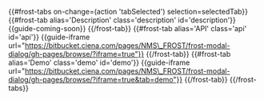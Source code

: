 {{\#frost-tabs on-change=(action 'tabSelected') selection=selectedTab}}
{{\#frost-tab alias='Description' class='description' id='description'}}
{{guide-coming-soon}} {{/frost-tab}} {{\#frost-tab alias='API'
class='api' id='api'}} {{guide-iframe
url="https://bitbucket.ciena.com/pages/NMS\_FROST/frost-modal-dialog/gh-pages/browse/?iframe=true"}}
{{/frost-tab}} {{\#frost-tab alias='Demo' class='demo' id='demo'}}
{{guide-iframe
url="https://bitbucket.ciena.com/pages/NMS\_FROST/frost-modal-dialog/gh-pages/browse/?iframe=true&tab=demo"}}
{{/frost-tab}} {{/frost-tabs}}
